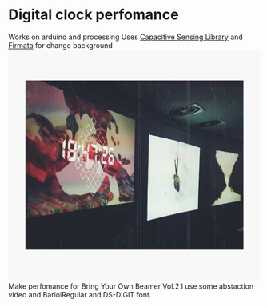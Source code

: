 
# Digital clock perfomance  
Works on arduino and processing 
Uses [Capacitive Sensing Library] and [Firmata] for change background
![Preview](https://raw.githubusercontent.com/Belvedersky/Digital-clock-perfomance/master/preview.jpg)
Make perfomance for Bring Your Own Beamer Vol.2
I use some abstaction video and BariolRegular and DS-DIGIT font.

[//]: # 
   [Capacitive Sensing Library]: <http://playground.arduino.cc/Main/CapacitiveSensor?from=Main.CapSense>
   [Firmata]:<https://www.arduino.cc/en/reference/firmata>


